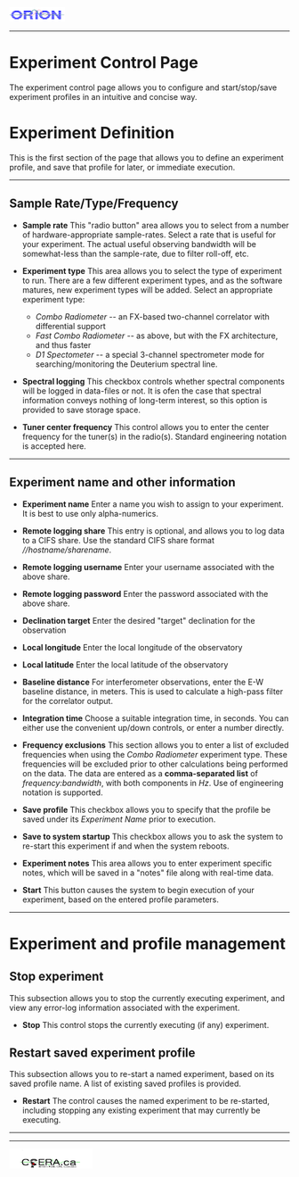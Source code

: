 <title>Experiment Controls</title>

<img  alt="ORION" src="../orion_logo.png" width="100" height="25">
<hr>

# Experiment Control Page
The experiment control page allows you to configure and start/stop/save 
experiment profiles in an intuitive and concise way.

# Experiment Definition

This is the first section of the page that allows you to define an
experiment profile, and save that profile for later, or immediate
execution.

<hr>

## Sample Rate/Type/Frequency

* **Sample rate**
    This "radio button" area allows you to select from a number of
    hardware-appropriate sample-rates.  Select a rate that is useful for
    your experiment.  The actual useful observing bandwidth will be somewhat-less
    than the sample-rate, due to filter roll-off, etc.

* **Experiment type**
    This area allows you to select the type of experiment to run. There are a
    few different experiment types, and as the software matures, new experiment
    types will be added.  Select an appropriate experiment type:

    * *Combo Radiometer* -- an FX-based two-channel correlator with differential support
    * *Fast Combo Radiometer* -- as above, but with the FX architecture, and thus faster
    * *D1 Spectometer* -- a special 3-channel spectrometer mode for searching/monitoring the
Deuterium spectral line.


* **Spectral logging**
    This checkbox controls whether spectral components will be logged in data-files
    or not.  It is ofen the case that spectral information conveys nothing of
    long-term interest, so this option is provided to save storage space.

* **Tuner center frequency**
    This control allows you to enter the center frequency for the tuner(s) in
    the radio(s).  Standard engineering notation is accepted here.

<hr>

## Experiment name and other information

* **Experiment name**
    Enter a name you wish to assign to your experiment.  It is best to
    use only alpha-numerics.

* **Remote logging share**
    This entry is optional, and allows you to log data to a CIFS share. Use the
    standard CIFS share format *//hostname/sharename*.

* **Remote logging username**
    Enter your username associated with the above share.

* **Remote logging password**
    Enter the password associated with the above share.

* **Declination target**
    Enter the desired "target" declination for the observation

* **Local longitude**
    Enter the local longitude of the observatory
    
* **Local latitude**
    Enter the local latitude of the observatory
    
* **Baseline distance**
    For interferometer observations, enter the E-W baseline distance, in
    meters. This is used to calculate a high-pass filter for the correlator
    output.

* **Integration time**
    Choose a suitable integration time, in seconds. You can either use the
    convenient up/down controls, or enter a number directly.

* **Frequency exclusions**
    This section allows you to enter a list of excluded frequencies when using
    the *Combo Radiometer* experiment type.  These frequencies will be excluded
    prior to other calculations being performed on the data. The data are entered as
    a **comma-separated list** of *frequency:bandwidth*, with both components in *Hz*.
    Use of engineering notation is supported.
    
* **Save profile**
    This checkbox allows you to specify that the profile be saved under its
    *Experiment Name* prior to execution.
    
* **Save to system startup**
    This checkbox allows you to ask the system to re-start this experiment if
    and when the system reboots.

* **Experiment notes**
    This area allows you to enter experiment specific notes, which will be saved
    in a "notes" file along with real-time data.

* **Start**
    This button causes the system to begin execution of your experiment, based on
    the entered profile parameters.

<hr>

# Experiment and profile management

## Stop experiment

This subsection allows you to stop the currently executing experiment, and view
any error-log information associated with the experiment.

* **Stop**
    This control stops the currently executing (if any) experiment.

## Restart saved experiment profile

This subsection allows you to re-start a named experiment, based on its saved
profile name. A list of existing saved profiles is provided.

* **Restart**
    The control causes the named experiment to be re-started, including stopping
    any existing experiment that may currently be executing.
    
<hr>
<hr>
<img  alt="CCERA" src="../transparent-logo.png" width="150" height="35">
